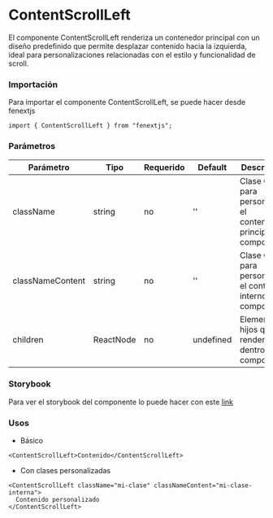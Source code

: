 # ContentScrollLeft

El componente ContentScrollLeft renderiza un contenedor principal con un diseño predefinido que permite desplazar contenido hacia la izquierda, ideal para personalizaciones relacionadas con el estilo y funcionalidad de scroll.

### Importación

Para importar el componente ContentScrollLeft, se puede hacer desde fenextjs

```tsx copy
import { ContentScrollLeft } from "fenextjs";
```

### Parámetros

| Parámetro        | Tipo      | Requerido | Default   | Descripcion                                                         |
| ---------------- | --------- | --------- | --------- | ------------------------------------------------------------------- |
| className        | string    | no        | ''        | Clase CSS para personalizar el contenedor principal del componente. |
| classNameContent | string    | no        | ''        | Clase CSS para personalizar el contenido interno del componente.    |
| children         | ReactNode | no        | undefined | Elemento(s) hijos que se renderizarán dentro del componente.        |

### Storybook

Para ver el storybook del componente lo puede hacer con este [link](https://fenextjs-component-storybook.vercel.app/?path=/story/component-contentscrollleft--index)

### Usos

- Básico

```tsx copy
<ContentScrollLeft>Contenido</ContentScrollLeft>
```

- Con clases personalizadas

```tsx copy
<ContentScrollLeft className="mi-clase" classNameContent="mi-clase-interna">
  Contenido personalizado
</ContentScrollLeft>
```
